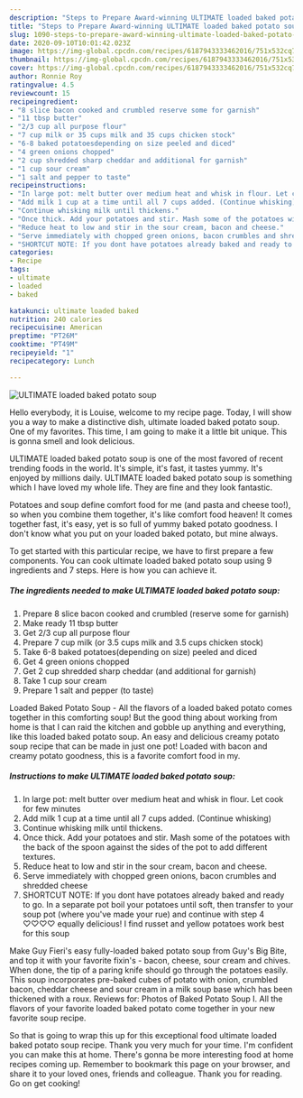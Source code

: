 ```yaml
---
description: "Steps to Prepare Award-winning ULTIMATE loaded baked potato soup"
title: "Steps to Prepare Award-winning ULTIMATE loaded baked potato soup"
slug: 1090-steps-to-prepare-award-winning-ultimate-loaded-baked-potato-soup
date: 2020-09-10T10:01:42.023Z
image: https://img-global.cpcdn.com/recipes/6187943333462016/751x532cq70/ultimate-loaded-baked-potato-soup-recipe-main-photo.jpg
thumbnail: https://img-global.cpcdn.com/recipes/6187943333462016/751x532cq70/ultimate-loaded-baked-potato-soup-recipe-main-photo.jpg
cover: https://img-global.cpcdn.com/recipes/6187943333462016/751x532cq70/ultimate-loaded-baked-potato-soup-recipe-main-photo.jpg
author: Ronnie Roy
ratingvalue: 4.5
reviewcount: 15
recipeingredient:
- "8 slice bacon cooked and crumbled reserve some for garnish"
- "11 tbsp butter"
- "2/3 cup all purpose flour"
- "7 cup milk or 35 cups milk and 35 cups chicken stock"
- "6-8 baked potatoesdepending on size peeled and diced"
- "4 green onions chopped"
- "2 cup shredded sharp cheddar and additional for garnish"
- "1 cup sour cream"
- "1 salt and pepper to taste"
recipeinstructions:
- "In large pot: melt butter over medium heat and whisk in flour. Let cook for few minutes"
- "Add milk 1 cup at a time until all 7 cups added. (Continue whisking)"
- "Continue whisking milk until thickens."
- "Once thick. Add your potatoes and stir. Mash some of the potatoes with the back of the spoon against the sides of the pot to add different textures."
- "Reduce heat to low and stir in the sour cream, bacon and cheese."
- "Serve immediately with chopped green onions, bacon crumbles and shredded cheese"
- "SHORTCUT NOTE: If you dont have potatoes already baked and ready to go. In a separate pot boil your potatoes until soft, then transfer to your soup pot (where you&#39;ve made your rue) and continue with step 4 ♡♡♡♡ equally delicious! I find russet and yellow potatoes work best for this soup"
categories:
- Recipe
tags:
- ultimate
- loaded
- baked

katakunci: ultimate loaded baked 
nutrition: 240 calories
recipecuisine: American
preptime: "PT26M"
cooktime: "PT49M"
recipeyield: "1"
recipecategory: Lunch

---
```



![ULTIMATE loaded baked potato soup](https://img-global.cpcdn.com/recipes/6187943333462016/751x532cq70/ultimate-loaded-baked-potato-soup-recipe-main-photo.jpg)

Hello everybody, it is Louise, welcome to my recipe page. Today, I will show you a way to make a distinctive dish, ultimate loaded baked potato soup. One of my favorites. This time, I am going to make it a little bit unique. This is gonna smell and look delicious.

ULTIMATE loaded baked potato soup is one of the most favored of recent trending foods in the world. It's simple, it's fast, it tastes yummy. It's enjoyed by millions daily. ULTIMATE loaded baked potato soup is something which I have loved my whole life. They are fine and they look fantastic.

Potatoes and soup define comfort food for me (and pasta and cheese too!), so when you combine them together, it&#39;s like comfort food heaven! It comes together fast, it&#39;s easy, yet is so full of yummy baked potato goodness. I don&#39;t know what you put on your loaded baked potato, but mine always.


To get started with this particular recipe, we have to first prepare a few components. You can cook ultimate loaded baked potato soup using 9 ingredients and 7 steps. Here is how you can achieve it.

<!--inarticleads1-->

##### The ingredients needed to make ULTIMATE loaded baked potato soup:

1. Prepare 8 slice bacon cooked and crumbled (reserve some for garnish)
1. Make ready 11 tbsp butter
1. Get 2/3 cup all purpose flour
1. Prepare 7 cup milk (or 3.5 cups milk and 3.5 cups chicken stock)
1. Take 6-8 baked potatoes(depending on size) peeled and diced
1. Get 4 green onions chopped
1. Get 2 cup shredded sharp cheddar (and additional for garnish)
1. Take 1 cup sour cream
1. Prepare 1 salt and pepper (to taste)


Loaded Baked Potato Soup - All the flavors of a loaded baked potato comes together in this comforting soup! But the good thing about working from home is that I can raid the kitchen and gobble up anything and everything, like this loaded baked potato soup. An easy and delicious creamy potato soup recipe that can be made in just one pot! Loaded with bacon and creamy potato goodness, this is a favorite comfort food in my. 

<!--inarticleads2-->

##### Instructions to make ULTIMATE loaded baked potato soup:

1. In large pot: melt butter over medium heat and whisk in flour. Let cook for few minutes
1. Add milk 1 cup at a time until all 7 cups added. (Continue whisking)
1. Continue whisking milk until thickens.
1. Once thick. Add your potatoes and stir. Mash some of the potatoes with the back of the spoon against the sides of the pot to add different textures.
1. Reduce heat to low and stir in the sour cream, bacon and cheese.
1. Serve immediately with chopped green onions, bacon crumbles and shredded cheese
1. SHORTCUT NOTE: If you dont have potatoes already baked and ready to go. In a separate pot boil your potatoes until soft, then transfer to your soup pot (where you&#39;ve made your rue) and continue with step 4 ♡♡♡♡ equally delicious! I find russet and yellow potatoes work best for this soup


Make Guy Fieri&#39;s easy fully-loaded baked potato soup from Guy&#39;s Big Bite, and top it with your favorite fixin&#39;s - bacon, cheese, sour cream and chives. When done, the tip of a paring knife should go through the potatoes easily. This soup incorporates pre-baked cubes of potato with onion, crumbled bacon, cheddar cheese and sour cream in a milk soup base which has been thickened with a roux. Reviews for: Photos of Baked Potato Soup I. All the flavors of your favorite loaded baked potato come together in your new favorite soup recipe. 

So that is going to wrap this up for this exceptional food ultimate loaded baked potato soup recipe. Thank you very much for your time. I'm confident you can make this at home. There's gonna be more interesting food at home recipes coming up. Remember to bookmark this page on your browser, and share it to your loved ones, friends and colleague. Thank you for reading. Go on get cooking!
